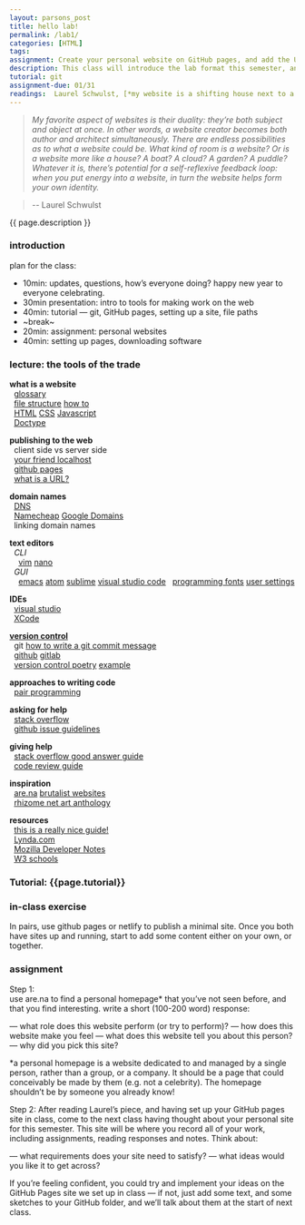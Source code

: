 ```yaml
---  
layout: parsons_post  
title: hello lab! 
permalink: /lab1/  
categories: [HTML]
tags:  
assignment: Create your personal website on GitHub pages, and add the URL to this [google sheet](https://docs.google.com/spreadsheets/d/175yCwtmWzIcfcK19BLhvhP7YeVjrbgLxTNpMEvsAaMY/edit#gid=0). You will get help with this during class.
description: This class will introduce the lab format this semester, and get you set up with the tools we're going to use. Please come to this class with the computer you plan to use for the rest of the semester.
tutorial: git
assignment-due: 01/31
readings:  Laurel Schwulst, [*my website is a shifting house next to a river of knowledge, what could yours be?*](https://thecreativeindependent.com/people/laurel-schwulst-my-website-is-a-shifting-house-next-to-a-river-of-knowledge-what-could-yours-be/)  
---  
```


> *My favorite aspect of websites is their duality: they’re both subject and object at once. In other words, a website creator becomes both author and architect simultaneously. There are endless possibilities as to what a website could be. What kind of room is a website? Or is a website more like a house? A boat? A cloud? A garden? A puddle? Whatever it is, there’s potential for a self-reflexive feedback loop: when you put energy into a website, in turn the website helps form your own identity.*

> -- Laurel Schwulst

{{ page.description }}

### introduction

plan for the class:  
* 10min: updates, questions, how’s everyone doing? happy new year to everyone celebrating.
* 30min presentation: intro to tools for making work on the web
* 40min: tutorial — git, GitHub pages, setting up a site, file paths
* ~break~
* 20min: assignment: personal websites
* 40min: setting up pages, downloading software

### lecture: the tools of the trade  

**what is a website**  
  [glossary](https://developer.mozilla.org/en-US/docs/Learn/Common_questions/Pages_sites_servers_and_search_engines)  
  [file structure](https://thehelloworldprogram.com/web-development/creating-files-folder-structure-web-pages/) [how to](https://developer.mozilla.org/en-US/docs/Learn/Getting_started_with_the_web/Dealing_with_files)  
  [HTML](https://developer.mozilla.org/en-US/docs/Web/HTML) [CSS](https://developer.mozilla.org/en-US/docs/Web/CSS) [Javascript](https://developer.mozilla.org/en-US/docs/Web/JavaScript)  
  [Doctype](https://www.w3schools.com/tags/tag_doctype.asp)  

**publishing to the web**  
  client side vs server side  
  [your friend localhost](https://twitter.com/wongmjane/status/1209454781141377024?s=20)  
  [github pages](https://pages.github.com)  
  [what is a URL?](https://developer.mozilla.org/en-US/docs/Learn/Common_questions/What_is_a_URL)  

**domain names**  
  [DNS](https://developer.mozilla.org/en-US/docs/Learn/Common_questions/What_is_a_domain_name)  
  [Namecheap](https://www.namecheap.com) [Google Domains](https://domains.google.com/m/registrar/#)  
  linking domain names  

**text editors**  
  *CLI*  
    [vim](https://www.vim.org) [nano](https://www.nano-editor.org)  
  *GUI*  
    [emacs](https://www.gnu.org/software/emacs/) [atom](https://atom.io) [sublime](https://www.sublimetext.com) [visual studio code](https://code.visualstudio.com)
  [programming fonts](https://wesbos.com/programming-fonts/) [user settings](https://webdesign.tutsplus.com/articles/simple-visual-enhancements-for-better-coding-in-sublime-text--webdesign-18052)  

**IDEs**  
  [visual studio](https://visualstudio.microsoft.com)  
  [XCode](https://developer.apple.com/xcode/)  

[**version control**](https://www.atlassian.com/git/tutorials/what-is-version-control)  
  git [how to write a git commit message](https://chris.beams.io/posts/git-commit/)  
  [github](https://github.com) [gitlab](https://about.gitlab.com)  
  [version control poetry](https://github.com/tchoi8/poetry/) [example](https://github.com/rottytooth/poetry/commit/bce0e11e8538393ec47ca046d82d7e931e552ccb)  

**approaches to writing code**  
  [pair programming](https://www.recurse.com/manual#sec-pairing)

**asking for help**  
  [stack overflow](https://stackoverflow.com/help/how-to-ask)  
  [github issue guidelines](https://github.com/necolas/issue-guidelines/blob/master/CONTRIBUTING.md)  

**giving help**  
  [stack overflow good answer guide](https://stackoverflow.com/help/how-to-answer)  
  [code review guide](https://google.github.io/eng-practices/review/reviewer/standard.html)  

**inspiration**  
  [are.na](http://are.na) [brutalist websites](https://brutalistwebsites.com)  
  [rhizome net art anthology](https://anthology.rhizome.org)  

**resources**  
  [this is a really nice guide!](https://arena-attachments.s3.amazonaws.com/5977940/0219aa5e5048b2ea8151c40e4136325a.pdf?1579792954)  
  [Lynda.com](https://www.lynda.com)  
  [Mozilla Developer Notes](https://developer.mozilla.org/en-US/)  
  [W3 schools](https://www.w3schools.com)  

### Tutorial: {{page.tutorial}}

### in-class exercise  
In pairs, use github pages or netlify to publish a minimal site. Once you both have sites up and running, start to add some content either on your own, or together.

### assignment
Step 1:  
use are.na to find a personal homepage* that you’ve not seen before, and that you find interesting. write a short (100-200 word) response:
 
 — what role does this website perform (or try to perform)?
 — how does this website make you feel
 — what does this website tell you about this person?
 — why did you pick this site?

\*a personal homepage is a website dedicated to and managed by a single person, rather than a group, or a company. It should be a page that could conceivably be made by them (e.g. not a celebrity). The homepage shouldn’t be by someone you already know!

Step 2:
After reading Laurel’s piece, and having set up your GitHub pages site in class, come to the next class having thought about your personal site for this semester. This site will be where you record all of your work, including assignments, reading responses and notes. 
Think about:

 — what requirements does your site need to satisfy?
 — what ideas would you like it to get across?

If you’re feeling confident, you could try and implement your ideas on the GitHub Pages site we set up in class — if not, just add some text, and some sketches to your GitHub folder, and we’ll talk about them at the start of next class.
